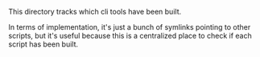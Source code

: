 This directory tracks which cli tools have been built.

In terms of implementation, it's just a bunch of symlinks pointing to
other scripts, but it's useful because this is a centralized place to
check if each script has been built.
